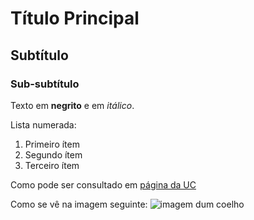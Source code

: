 # Título Principal

## Subtítulo

### Sub-subtítulo

Texto em **negrito** e em *itálico*.

Lista numerada:

1. Primeiro ítem
2. Segundo ítem
3. Terceiro ítem

Como pode ser consultado em [página da UC](http://www.uc.pt)

Como se vê na imagem seguinte: ![imagem dum coelho](http://www.coellho.com)